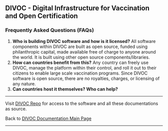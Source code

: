 ## DIVOC - Digital Infrastructure for Vaccination and Open Certification


### Frequently Asked Questions (FAQs)

1. **Who is building DIVOC software and how is it licensed?** 
    All software components within DIVOC are built as open source, funded using philanthropic capital, made available free of charge to anyone around the world. It is built using other open source components/libraries.
2. **How can countries benefit from this?** 
    Any country can freely use DIVOC, manage the platform within their control, and roll it out to their citizens to enable large scale vaccination programs. Since DIVOC software is open source, there are no royalties, charges, or licensing of any nature.
3. **Can countries host it themselves? Who can help?**


* * *

Visit [DIVOC Repo](https://github.com/bharat-dpi/DIVOC) for access to the software and all these documentations as source.

Back to [DIVOC Documentation Main Page](/index.md)

* * *



